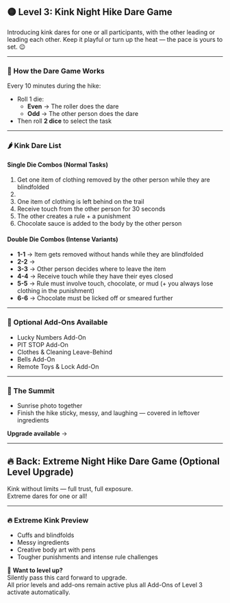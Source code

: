 ## 🟡 Level 3: Kink Night Hike Dare Game

Introducing kink dares for one or all participants, with the other leading or leading each other.
Keep it playful or turn up the heat — the pace is yours to set. 😉

---

### 🎲 How the Dare Game Works

Every 10 minutes during the hike:

- Roll 1 die:  
  - **Even** → The roller does the dare  
  - **Odd** → The other person does the dare  
- Then roll **2 dice** to select the task

---

### 🌶️ Kink Dare List

#### Single Die Combos (Normal Tasks)

1. Get one item of clothing removed by the other person while they are blindfolded
2. 
3. One item of clothing is left behind on the trail  
4. Receive touch from the other person for 30 seconds
5. The other creates a rule + a punishment  
6. Chocolate sauce is added to the body by the other person

#### Double Die Combos (Intense Variants)

- **1-1** → Item gets removed without hands while they are blindfolded
- **2-2** → 
- **3-3** → Other person decides where to leave the item  
- **4-4** → Receive touch while they have their eyes closed  
- **5-5** → Rule must involve touch, chocolate, or mud (+ you always lose clothing in the punishment)  
- **6-6** → Chocolate must be licked off or smeared further

---

### 🧩 Optional Add-Ons Available

- Lucky Numbers Add-On
- PIT STOP Add-On  
- Clothes & Cleaning Leave-Behind  
- Bells Add-On  
- Remote Toys & Lock Add-On

---

### 🌄 The Summit

- Sunrise photo together  
- Finish the hike sticky, messy, and laughing — covered in leftover ingredients

**Upgrade available** → 

---

## 🔥 Back: Extreme Night Hike Dare Game (Optional Level Upgrade)

Kink without limits — full trust, full exposure.  
Extreme dares for one or all!

---

### 🔥 Extreme Kink Preview

- Cuffs and blindfolds  
- Messy ingredients  
- Creative body art with pens  
- Tougher punishments and intense rule challenges

💌 **Want to level up?**  
Silently pass this card forward to upgrade.  
All prior levels and add-ons remain active plus all Add-Ons of Level 3 activate automatically.

